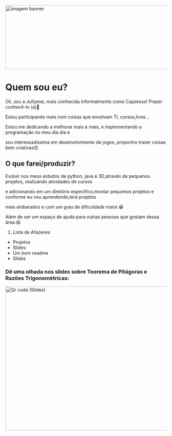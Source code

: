 
<html>
<head>
</head>

<body>
<img src ="https://user-images.githubusercontent.com/99684656/170846384-a545b2f7-e6d0-4cee-a4e0-d9d1a5b2f850.jpg"  width="1000" height="200" alt="imagem banner">

<h1>Quem sou eu?</h1>

<p>Oii, sou a Jullyene, mais conhecida informalmente como Cajulesss! Prazer conhecê-lo (a)🥰</p>
<p>Estou participando mais com coisas que envolvam TI, cursos,lives...</p>
<p>Estou me dedicando a melhorar mais e mais, e implementando a programação no meu dia dia e</p>
<p>sou interessadíssima em desenvolvimento de jogos, proponho trazer coisas bem criativas😊</p>

<h2>O que farei/produzir?</h2>
<p>Evoluir nos meus estudos de python, java e 3D,através de pequenos projetos, realizando atividades de cursos</p>
<p>e adicionando em um diretório específico,montar pequenos projetos e conforme eu vou aprendendo,terá projetos</p>
<p>mais elobarados e com um grau de dificuldade maior.😁</p>
<p>Além de ser um espaço de ajuda para outras pessoas que gostam dessa área.😃</p>
<ol>
    <li>Lista de Afazeres:</li>
</ol>
  <ul type="aquare">
      <li>Projetos</li>
      <li>Slides</li>
      <li>Um bom readme</li>
      <li>Slides</li>
    </ul>
    
<h3>Dê uma olhada nos slides sobre Teorema de Pitágoras e Razões Trigonométricas:</h3>
<img src="https://user-images.githubusercontent.com/99684656/170849265-db21e797-85bd-4c64-bf55-b9e1c64dd9fb.jpg" width="600" height="450" alt="Qr code (Slides)">

</body>
<html>

<!---
Cajulesss/Cajulesss is a ✨ special ✨ repository because its `README.md` (this file) appears on your GitHub profile.
You can click the Preview link to take a look at your changes.
--->

